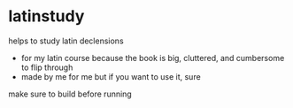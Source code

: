 # latinstudy

helps to study latin declensions
- for my latin course because the book is big, cluttered, and cumbersome to flip through
- made by me for me but if you want to use it, sure

make sure to build before running
